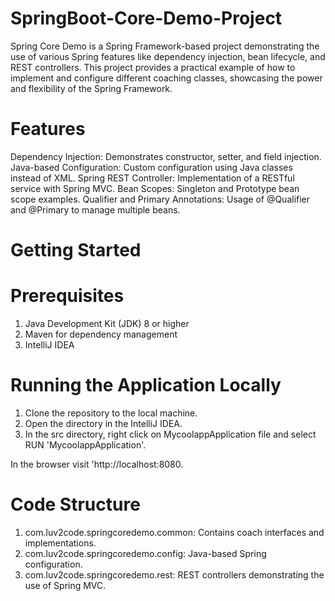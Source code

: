 # SpringBoot-Core-Demo-Project

Spring Core Demo is a Spring Framework-based project demonstrating the use of various Spring features like dependency injection, bean lifecycle, and REST controllers. This project provides a practical example of how to implement and configure different coaching classes, showcasing the power and flexibility of the Spring Framework.

# Features

Dependency Injection: Demonstrates constructor, setter, and field injection.
Java-based Configuration: Custom configuration using Java classes instead of XML.
Spring REST Controller: Implementation of a RESTful service with Spring MVC.
Bean Scopes: Singleton and Prototype bean scope examples.
Qualifier and Primary Annotations: Usage of @Qualifier and @Primary to manage multiple beans.

# Getting Started

# Prerequisites
1. Java Development Kit (JDK) 8 or higher
2. Maven for dependency management
3. IntelliJ IDEA

# Running the Application Locally
1. Clone the repository to the local machine.
2. Open the directory in the IntelliJ IDEA.
3. In the src directory, right click on MycoolappApplication file and select RUN 'MycoolappApplication'.

In the browser visit 'http://localhost:8080.

# Code Structure
1. com.luv2code.springcoredemo.common: Contains coach interfaces and implementations.
2. com.luv2code.springcoredemo.config: Java-based Spring configuration.
3. com.luv2code.springcoredemo.rest: REST controllers demonstrating the use of Spring MVC.
